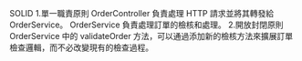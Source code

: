 SOLID 
1.單一職責原則
OrderController 負責處理 HTTP 請求並將其轉發給 OrderService。
OrderService 負責處理訂單的檢核和處理。
2.開放封閉原則
OrderService 中的 validateOrder 方法，可以通過添加新的檢核方法來擴展訂單檢查邏輯，而不必改變現有的檢查過程。

